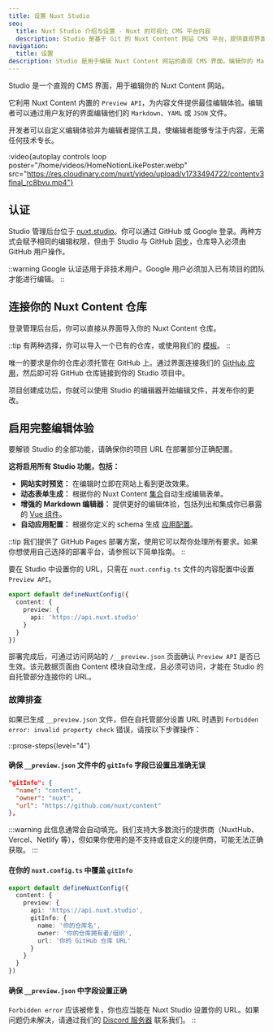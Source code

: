 ```yaml
---
title: 设置 Nuxt Studio
seo:
  title: Nuxt Studio 介绍与设置 - Nuxt 的可视化 CMS 平台内容
  description: Studio 是基于 Git 的 Nuxt Content 网站 CMS 平台，提供直观界面，编辑你的 Markdown、YAML 和 JSON 文件，并将更改发布到 GitHub。
navigation:
  title: 设置
description: Studio 是用于编辑 Nuxt Content 网站的直观 CMS 界面。编辑你的 Markdown、YAML 和 JSON 文件，并将更改发布到 GitHub。
---
```


Studio 是一个直观的 CMS 界面，用于编辑你的 Nuxt Content 网站。

它利用 Nuxt Content 内置的 `Preview API`，为内容文件提供最佳编辑体验。编辑者可以通过用户友好的界面编辑他们的 `Markdown`、`YAML` 或 `JSON` 文件。

开发者可以自定义编辑体验并为编辑者提供工具，使编辑者能够专注于内容，无需任何技术专长。

:video{autoplay controls loop poster="/home/videos/HomeNotionLikePoster.webp" src="https://res.cloudinary.com/nuxt/video/upload/v1733494722/contentv3final_rc8bvu.mp4"}

## 认证

Studio 管理后台位于 [nuxt.studio](https://nuxt.studio)。你可以通过 GitHub 或 Google 登录。两种方式会赋予相同的编辑权限，但由于 Studio 与 GitHub [同步](/docs/studio/github)，仓库导入必须由 GitHub 用户操作。

::warning
Google 认证适用于非技术用户。Google 用户必须加入已有项目的团队才能进行编辑。
::

## 连接你的 Nuxt Content 仓库

登录管理后台后，你可以直接从界面导入你的 Nuxt Content 仓库。

::tip
有两种选择，你可以导入一个已有的仓库，或使用我们的 [模板](/templates)。
::

唯一的要求是你的仓库必须托管在 GitHub 上。通过界面连接我们的 [GitHub 应用](/docs/studio/github)，然后即可将 GitHub 仓库链接到你的 Studio 项目中。

项目创建成功后，你就可以使用 Studio 的编辑器开始编辑文件，并发布你的更改。

## **启用完整编辑体验**

要解锁 Studio 的全部功能，请确保你的项目 URL 在部署部分正确配置。

**这将启用所有 Studio 功能，包括：**

- **网站实时预览：** 在编辑时立即在网站上看到更改效果。
- **动态表单生成：** 根据你的 Nuxt Content [集合](/docs/collections/define)自动生成编辑表单。
- **增强的 Markdown 编辑器：** 提供更好的编辑体验，包括列出和集成你已暴露的 [Vue 组件](/docs/studio/content#vue-components)。
- **自动应用配置：** 根据你定义的 schema 生成 [应用配置](/docs/studio/config)。

::tip
我们提供了 GitHub Pages 部署方案，使用它可以帮你处理所有要求。如果你想使用自己选择的部署平台，请参照以下简单指南。
::

要在 Studio 中设置你的 URL，只需在 `nuxt.config.ts` 文件的内容配置中设置 `Preview API`。

```ts [nuxt.config.ts]
export default defineNuxtConfig({
  content: {
    preview: {
      api: 'https://api.nuxt.studio'
    }
  }
})
```

部署完成后，可通过访问网站的 `/__preview.json` 页面确认 `Preview API` 是否已生效。该元数据页面由 Content 模块自动生成，且必须可访问，才能在 Studio 的自托管部分连接你的 URL。

### 故障排查

如果已生成 `__preview.json` 文件，但在自托管部分设置 URL 时遇到 `Forbidden error: invalid property check` 错误，请按以下步骤操作：

::prose-steps{level="4"}

#### 确保 `__preview.json` 文件中的 `gitInfo` 字段已设置且准确无误

```json [https://your-website.com/__preview.json]
"gitInfo": {
  "name": "content",
  "owner": "nuxt",
  "url": "https://github.com/nuxt/content"
},
```

  :::warning
  此信息通常会自动填充。我们支持大多数流行的提供商（NuxtHub、Vercel、Netlify 等），但如果你使用的是不支持或自定义的提供商，可能无法正确获取。
  :::

<!-- markdownlint-disable-next-line -->

#### 在你的 `nuxt.config.ts` 中覆盖 `gitInfo`

```ts [nuxt.config.ts]
export default defineNuxtConfig({
  content: {
    preview: {
      api: 'https://api.nuxt.studio',
      gitInfo: {
        name: '你的仓库名',
        owner: '你的仓库拥有者/组织',
        url: '你的 GitHub 仓库 URL'
      }
    }
  }
})
```

<!-- markdownlint-disable-next-line -->

#### 确保 `__preview.json` 中字段设置正确

`Forbidden error` 应该被修复，你也应当能在 Nuxt Studio 设置你的 URL。如果问题仍未解决，请通过我们的 [Discord 服务器](https://discord.gg/sBXDm6e8SP) 联系我们。
::